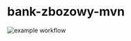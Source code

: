 # bank-zbozowy-mvn

![example workflow](https://github.com/pawo1/bank-zbozowy-mvn/actions/workflows/ci.yml/badge.svg)
